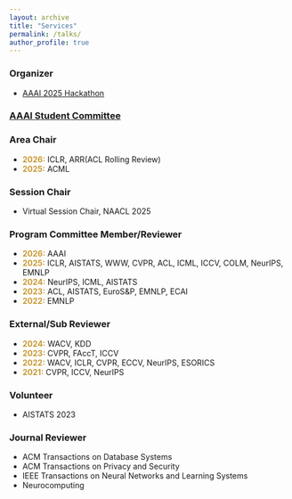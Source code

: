 ```yaml
---
layout: archive
title: "Services"
permalink: /talks/
author_profile: true
---
```


### Organizer
- <a href="https://aaai.org/conference/aaai/aaai-25/hackathon/">AAAI 2025 Hackathon</a>

### <a href="https://aaai.org/about-aaai/aaai-officers-and-committees/">AAAI Student Committee</a>

### Area Chair
- <b style="color: #C89933">2026:</b> ICLR, ARR(ACL Rolling Review)
- <b style="color: #C89933">2025:</b> ACML

### Session Chair
- Virtual Session Chair, NAACL 2025

### Program Committee Member/Reviewer
- <b style="color: #C89933">2026:</b> AAAI
- <b style="color: #C89933">2025:</b> ICLR, AISTATS, WWW, CVPR, ACL, ICML, ICCV, COLM, NeurIPS, EMNLP
- <b style="color: #C89933">2024:</b> NeurIPS, ICML, AISTATS 
- <b style="color: #C89933">2023:</b> ACL, AISTATS, EuroS&P, EMNLP, ECAI
- <b style="color: #C89933">2022:</b> EMNLP

### External/Sub Reviewer
- <b style="color: #C89933">2024:</b> WACV, KDD
- <b style="color: #C89933">2023:</b> CVPR, FAccT, ICCV
- <b style="color: #C89933">2022:</b> WACV, ICLR, CVPR, ECCV, NeurIPS, ESORICS
- <b style="color: #C89933">2021:</b> CVPR, ICCV, NeurIPS

### Volunteer
- AISTATS 2023

### Journal Reviewer
- ACM Transactions on Database Systems
- ACM Transactions on Privacy and Security
- IEEE Transactions on Neural Networks and Learning Systems
- Neurocomputing
